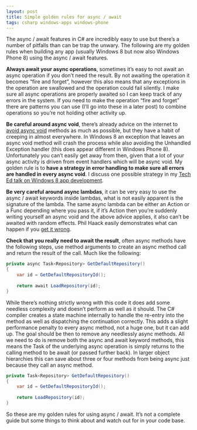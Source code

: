 ```yaml
---
layout: post
title: Simple golden rules for async / await
tags: csharp windows-apps windows-phone
---
```


The async / await features in C# are incredibly easy to use but there’s a number of pitfalls than can be trap the unwary. The following are my golden rules when building any app (usually Windows 8 but now also Windows Phone 8) using the async / await features.

**Always await your async operations**, sometimes it’s easy to not await an async operation if you don’t need the result. By not awaiting the operation it becomes “fire and forget”, however this also means that any exceptions in the operation are swallowed and the operation could fail silently. I make sure all async operations are properly awaited so I can keep track of any errors in the system. If you need to make the operation “fire and forget” there are patterns you can use (I’ll go into these in a later post) to combine operations so you’re not holding other activity up.

**Be careful around async void**, there’s already advice on the internet to [avoid async void][void] methods as much as possible, but they have a habit of creeping in almost everywhere. In Windows 8 an exception that leaves an async void method will crash the process while also avoiding the Unhandled Exception handler (this does appear different in Windows Phone 8). Unfortunately you can’t easily get away from then, given that a lot of your async activity is driven from event handlers which will be async void. My golden rule is to **have a strategy in error handling to make sure all errors are handled in every async void**. I discuss one possible strategy in my [Tech Ed talk on Windows 8 app development][teched].

**Be very careful around async lambdas**, it can be very easy to use the async / await keywords inside lambdas, what is not easily apparent is the signature of the lambda. The same async lambda can be either an Action or a Func<Task> depending where you pass it, if it’s Action then you’re suddenly writing yourself an async void and the above advice applies, it also can’t be awaited with random effects. Phil Haack easily demonstrates what can happen if you [get it wrong][haack].

**Check that you really need to await the result**, often async methods have the following steps, use method arguments to create an async method call and return the result of the call. Much like the following:

``` csharp
private async Task<Repository> GetDefaultRepository()
{
    var id = GetDefaultRepositoryId();
 
    return await LoadRepository(id);
}
```

While there’s nothing strictly wrong with this code it does add some needless complexity and doesn’t perform as well as it should. The C# compiler creates a state machine internally to handle the re-entry into the method as well as dispatching the continuation correctly. This adds a slight performance penalty to every async method, not a huge one, but it can add up. The goal should be then to remove any needlessly async methods. All we need to do is remove both the async and await keyword methods, this means the Task of the underlying async operation is simply returns to the calling method to be await (or passed further back). In larger object hierarchies this can save about three or four methods from being async just because they call an async method.

``` csharp
private Task<Repository> GetDefaultRepository()
{
    var id = GetDefaultRepositoryId();
 
    return LoadRepository(id);
}
```

So these are my golden rules for using async / await. It’s not a complete guide but some things to think about and watch out for in your code base.

[void]: http://www.jaylee.org/post/2012/07/08/c-sharp-async-tips-and-tricks-part-2-async-void.aspx
[teched]: http://channel9.msdn.com/Events/TechEd/NewZealand/TechEd-New-Zealand-2012/APP301
[haack]: http://channel9.msdn.com/Events/TechEd/NewZealand/TechEd-New-Zealand-2012/APP301
